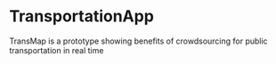 # TransportationApp
TransMap is a prototype showing benefits of crowdsourcing for public transportation in real time

